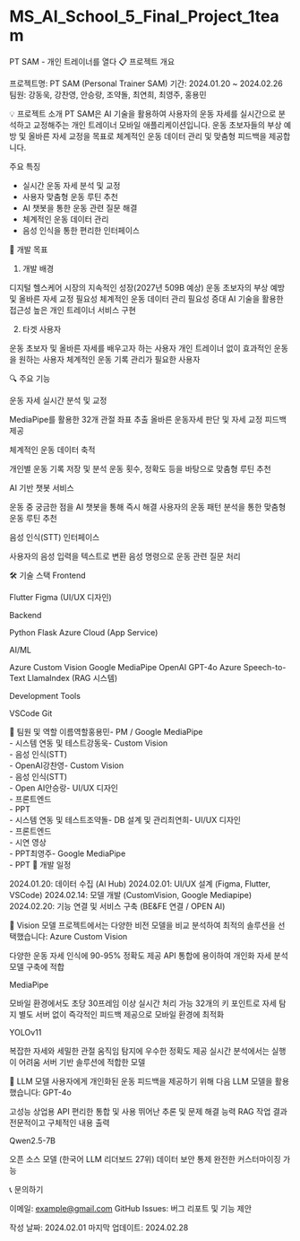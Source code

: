# MS_AI_School_5_Final_Project_1team
PT SAM - 개인 트레이너를 열다
📋 프로젝트 개요

프로젝트명: PT SAM (Personal Trainer SAM)
기간: 2024.01.20 ~ 2024.02.26
팀원: 강동욱, 강찬영, 안승랑, 조약돌, 최연희, 최영주, 홍용민

💡 프로젝트 소개
PT SAM은 AI 기술을 활용하여 사용자의 운동 자세를 실시간으로 분석하고 교정해주는 개인 트레이너 모바일 애플리케이션입니다. 
운동 초보자들의 부상 예방 및 올바른 자세 교정을 목표로 체계적인 운동 데이터 관리 및 맞춤형 피드백을 제공합니다.

주요 특징

- 실시간 운동 자세 분석 및 교정
- 사용자 맞춤형 운동 루틴 추천
- AI 챗봇을 통한 운동 관련 질문 해결
- 체계적인 운동 데이터 관리
- 음성 인식을 통한 편리한 인터페이스

🎯 개발 목표
1. 개발 배경

디지털 헬스케어 시장의 지속적인 성장(2027년 509B 예상)
운동 초보자의 부상 예방 및 올바른 자세 교정 필요성
체계적인 운동 데이터 관리 필요성 증대
AI 기술을 활용한 접근성 높은 개인 트레이너 서비스 구현

2. 타겟 사용자

운동 초보자 및 올바른 자세를 배우고자 하는 사용자
개인 트레이너 없이 효과적인 운동을 원하는 사용자
체계적인 운동 기록 관리가 필요한 사용자

🔍 주요 기능

운동 자세 실시간 분석 및 교정

MediaPipe를 활용한 32개 관절 좌표 추출
올바른 운동자세 판단 및 자세 교정 피드백 제공


체계적인 운동 데이터 축적

개인별 운동 기록 저장 및 분석
운동 횟수, 정확도 등을 바탕으로 맞춤형 루틴 추천


AI 기반 챗봇 서비스

운동 중 궁금한 점을 AI 챗봇을 통해 즉시 해결
사용자의 운동 패턴 분석을 통한 맞춤형 운동 루틴 추천


음성 인식(STT) 인터페이스

사용자의 음성 입력을 텍스트로 변환
음성 명령으로 운동 관련 질문 처리



🛠 기술 스택
Frontend

Flutter
Figma (UI/UX 디자인)

Backend

Python
Flask
Azure Cloud (App Service)

AI/ML

Azure Custom Vision
Google MediaPipe
OpenAI GPT-4o
Azure Speech-to-Text
LlamaIndex (RAG 시스템)

Development Tools

VSCode
Git

👥 팀원 및 역할
이름역할홍용민- PM / Google MediaPipe<br>- 시스템 연동 및 테스트강동욱- Custom Vision<br>- 음성 인식(STT)<br>- OpenAI강찬영- Custom Vision<br>- 음성 인식(STT)<br>- Open AI안승랑- UI/UX 디자인<br>- 프론트엔드<br>- PPT<br>- 시스템 연동 및 테스트조약돌- DB 설계 및 관리최연희- UI/UX 디자인<br>- 프론트엔드<br>- 시연 영상<br>- PPT최영주- Google MediaPipe<br>- PPT
📅 개발 일정

2024.01.20: 데이터 수집 (AI Hub)
2024.02.01: UI/UX 설계 (Figma, Flutter, VSCode)
2024.02.14: 모델 개발 (CustomVision, Google Mediapipe)
2024.02.20: 기능 연결 및 서비스 구축 (BE&FE 연결 / OPEN AI)

🌟 Vision 모델
프로젝트에서는 다양한 비전 모델을 비교 분석하여 최적의 솔루션을 선택했습니다:
Azure Custom Vision

다양한 운동 자세 인식에 90-95% 정확도 제공
API 통합에 용이하여 개인화 자세 분석 모델 구축에 적합

MediaPipe

모바일 환경에서도 초당 30프레임 이상 실시간 처리 가능
32개의 키 포인트로 자세 탐지
별도 서버 없이 즉각적인 피드백 제공으로 모바일 환경에 최적화

YOLOv11

복잡한 자세와 세밀한 관절 움직임 탐지에 우수한 정확도 제공
실시간 분석에서는 실행이 어려움
서버 기반 솔루션에 적합한 모델

🤖 LLM 모델
사용자에게 개인화된 운동 피드백을 제공하기 위해 다음 LLM 모델을 활용했습니다:
GPT-4o

고성능 상업용 API
편리한 통합 및 사용
뛰어난 추론 및 문제 해결 능력
RAG 작업 결과 전문적이고 구체적인 내용 출력

Qwen2.5-7B

오픈 소스 모델 (한국어 LLM 리더보드 27위)
데이터 보안 통제
완전한 커스터마이징 가능

📞 문의하기

이메일: example@gmail.com
GitHub Issues: 버그 리포트 및 기능 제안



작성 날짜: 2024.02.01
마지막 업데이트: 2024.02.28
